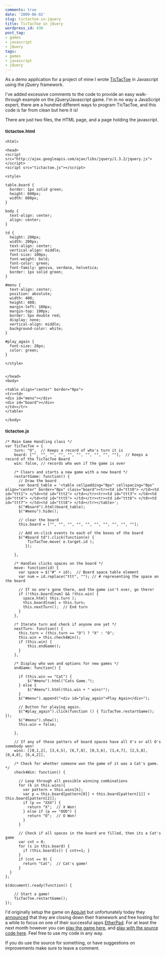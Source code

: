 ```yaml
---
comments: true
date: '2009-06-02'
slug: tictactoe-in-jquery
title: TicTacToe in jQuery
wordpress_id: 430
post_tag:
- games
- javascript
- jQuery
tags:
- games
- javascript
- jQuery
---
```


As a demo application for a project of mine I wrote [TicTacToe](http://tictac.appjet.net) in Javascript using the jQuery framework.

I've added excessive comments to the code to provide an easy walk-through example on the jQuery/Javascript game.  I'm in no way a JavaScript expert, there are a hundred different ways to program TicTacToe, and this code is far from clean but here it is!

There are just two files, the HTML page, and a page holding the javascript.



#### tictactoe.html






    <html>

    <head>
    <script src="http://ajax.googleapis.com/ajax/libs/jquery/1.3.2/jquery.js"></script>
    <script src="tictactoe.js"></script>

    <style>

    table.board {
      border: 1px solid green;
      height: 600px;
      width: 600px;
    }

    body {
      text-align: center;
      align: center;
    }

    td {
      height: 200px;
      width: 200px;
      text-align: center;
      vertical-align: middle;
      font-size: 100px;
      font-weight: bold;
      font-color: green;
      font-family: geniva, verdana, helvetica;
      border: 1px solid green;
    }

    #menu {
      text-align: center;
      position: absolute;
      width: 400;
      height: 400;
      margin-left: 100px;
      margin-top: 100px;
      border: 5px double red;
      display: none;
      vertical-align: middle;
      background-color: white;
    }

    #play_again {
      font-size: 20px;
      color: green;
    }

    </style>


    </head>
    <body>

    <table align="center" border="0px">
    <tr><td>
    <div id="menu"></div>
    <div id="board"></div>
    </td></tr>
    </table>

    </body>








#### tictactoe.js





    /* Main Game Handling class */
    var TicTacToe = {
        turn: "O",  // Keeps a record of who's turn it is
        board: ["", "", "", "", "", "", "", "", "", ""],  // Keeps a record of the TicTacToe Board
        win: false, // records who won if the game is over

        /* Clears and starts a new game with a new board */
        restartGame: function() {
          // Draw the board
          var board_table = '<table cellpadding="0px" cellspacing="0px" align="center" border="0px" class="board"><tr><td id="ttt0"> </td><td id="ttt1"> </td><td id="ttt2"> </td></tr><tr><td id="ttt3"> </td><td id="ttt4"> </td><td id="ttt5"> </td></tr><tr><td id="ttt6"> </td><td id="ttt7"> </td><td id="ttt8"> </td></tr></table>';
          $("#board").html(board_table);
          $("#menu").hide();

          // clear the board
          this.board = ["", "", "", "", "", "", "", "", "", ""];

          // Add on-click events to each of the boxes of the board
          $("#board td").click(function(e) {
              TicTacToe.move( e.target.id );
             });

        },

        /* Handles clicks spaces on the board */
        move: function(id) {
          var space = $("#" + id);  // Board space table element
          var num = id.replace("ttt", ""); // # representing the space on the board

          // If no one's gone there, and the game isn't over, go there!
          if (!this.board[num] && !this.win) {
            space.html( this.turn );
            this.board[num] = this.turn;
            this.nextTurn();  // End turn
          }
        },

        /* Iterate turn and check if anyone one yet */
        nextTurn: function() {
          this.turn = (this.turn == "O") ? "X" : "O";
          this.win = this.check4Win();
          if (this.win) {
              this.endGame();
          }
        },

        /* Display who won and options for new games */
        endGame: function() {

          if (this.win == "Cat") {
              $("#menu").html("Cats Game.");
          } else {
              $("#menu").html(this.win + " wins!");
          }
          $("#menu").append("<div id="play_again">Play Again</div>");

          // Button for playing again.
          $("#play_again").click(function () { TicTacToe.restartGame();  });
          $("#menu").show();
          this.win = false;

        },

        // If any of these patters of board spaces have all X's or all O's somebody won!
        wins: [[0,1,2], [3,4,5], [6,7,8], [0,3,6], [1,4,7], [2,5,8], [0,4,8], [6,4,2]],

        /* Check for whether someone won the game of it was a Cat's game. */
        check4Win: function() {

          // Loop through all possible winning combinations
          for (k in this.wins){
            var pattern = this.wins[k];
            var p = this.board[pattern[0]] + this.board[pattern[1]] + this.board[pattern[2]];
            if (p == "XXX") {
              return "X";  // X Won!
            } else if (p == "OOO") {
              return "O";  // O Won!
            }
          }

          // Check if all spaces in the board are filled, then its a Cat's game
          var cnt = 0;
          for (s in this.board) {
            if (this.board[s]) { cnt+=1; }
          }
          if (cnt == 9) {
            return "Cat";  // Cat's game!
          }
      }
    };

    $(document).ready(function() {

        // Start a game!
        TicTacToe.restartGame();
    });





I'd originally setup the game on [AppJet](http://appjet.com) but unfortunately today they [announced](http://appjet.com/hosting) that they are closing down their framework and free hosting for a while to focus on one of their successful apps [EtherPad](http://etherpad.com).  For at least the next month however you can [play the game here](http://tictac.appjet.net/), and [play with the source code here](http://appjet.com/app/188579215/source).  Feel free to use my code in any way.

If you do use the source for something, or have suggestions on improvements make sure to leave a comment.
